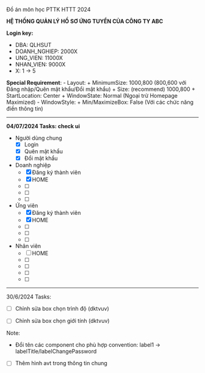 Đồ án môn học PTTK HTTT 2024

**HỆ THỐNG QUẢN LÝ HỒ SƠ ỨNG TUYỂN CỦA CÔNG TY ABC**

**Login key:** 
  - DBA:          QLHSUT
  - DOANH_NGHIEP: 2000X
  - UNG_VIEN:     11000X
  - NHAN_VIEN:    9000X
  - X: 1 -> 5


**Special Requirement**:
    - Layout:
        + MinimumSize: 1000,800 (800,600 với Đăng nhập/Quên mật khẩu/Đổi mật khẩu)
        + Size: (recommend) 1000,800
        + StartLocation: Center
        + WindowState: Normal (Ngoại trừ Homepage Maximized)
    - WindowStyle:
        + Min/MaximizeBox: False (Với các chức năng điền thông tin)

------------------------------------------------------------------------------------------
**04/07/2024 Tasks: check ui**
  - Người dùng chung
      + [x] Login
      + [x] Quên mật khẩu
      + [x] Đổi mật khẩu
  - Doanh nghiệp
      + [x] Đăng ký thành viên
      + [x] HOME
      + [ ] 
      + [ ] 
      + [ ] 
  - Ứng viên
      + [x] Đăng ký thành viên 
      + [x] HOME
      + [ ] 
      + [ ] 
      + [ ] 
  - Nhân viên
      + [ ] HOME
      + [ ] 
      + [ ] 
      + [ ] 
      + [ ] 


------------------------------------------------------------------------------------------
30/6/2024 Tasks: 
  - [ ] Chỉnh sửa box chọn trình độ (dktvuv)
  - [ ] Chỉnh sửa box chọn giới tính (dktvuv)





Note:
  - Đổi tên các component cho phù hợp convention: label1 -> labelTitle/labelChangePassword
  - [ ] Thêm hình avt trong thông tin chung
